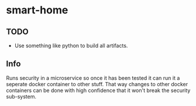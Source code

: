 # smart-home

## TODO
- Use something like python to build all artifacts.

## Info
Runs security in a microservice so once it has been tested it can run it a seperate docker container to other stuff. That way changes to other docker containers can be done with high confidence that it won't break the security sub-system.

